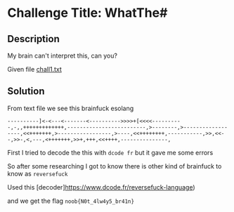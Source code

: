 # Challenge Title: WhatThe#

## Description
My brain can't interpret this, can you?

Given file [chall1.txt](https://raw.githubusercontent.com/AdityaSec/NoobCTF-0x1/master/Crypto/WhatThe%23/chall1.txt)
## Solution

From text file we see this brainfuck esolang
```
----------]<-<---<-------<---------->>>>+[<<<<----------,-,,+++++++++++++,-------------------------,>--------,>------------------,<<+++++++,>-----------------,>----,<<++++++++,-----------,>>,<<--,>>-,<,---,<+++++++,>>+,+++,<<++++,---------------,
```
First I tried to decode the this with `dcode fr` but it gave me some errors

So after some researching I got to know there is other kind of brainfuck to know as `reversefuck`

Used this [decoder]https://www.dcode.fr/reversefuck-language) 

and we get the flag `noob{N0t_4lw4y5_br41n}`


